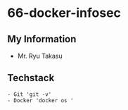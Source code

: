 # 66-docker-infosec

## My Information

- Mr. Ryu Takasu

## Techstack

    - Git 'git -v'
    - Docker 'docker os '